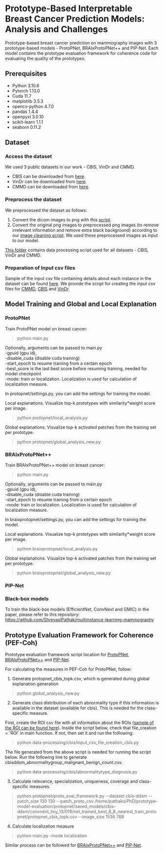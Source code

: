 # Prototype-Based Interpretable Breast Cancer Prediction Models: Analysis and Challenges

Prototype-based breast cancer prediction on mammography images with 3 prototype-based models - ProtoPNet, BRAIxProtoPNet++ and PIP-Net.
Each model contains the prototype evaluation framework for coherence code for evaluating the quality of the prototypes.

## Prerequisites
- Python 3.10.6
- Pytorch 1.13.0
- Cuda 11.7
- matplotlib 3.5.3
- opencv-python 4.7.0
- pandas 1.4.4
- openpyxl 3.0.10
- scikit-learn 1.1.1
- seaborn 0.11.2

## Dataset

### Access the dataset

We used 3 public datasets in our work - CBIS, VinDr and CMMD.

- CBIS can be downloaded from [here](https://wiki.cancerimagingarchive.net/pages/viewpage.action?pageId=22516629).
- VinDr can be downloaded from [here](https://vindr.ai/datasets/mammo).
- CMMD can be downloaded from [here](https://www.cancerimagingarchive.net/collection/cmmd/).

### Preprocess the dataset

We preprocessed the dataset as follows:

1. Convert the dicom images to png with this [script](data-processing/cmmd/dicom_to_png.py). <br/>
2. Convert the original png images to preprocessed png images (to remove irrelevant information and remove extra black background) according to our [image cleaning script](data-processing/cmmd/image_cleaning.py). We used these preprocessed images as input to our model.

[This folder](data-processing) contains data processing script used for all datasets - CBIS, VinDr and CMMD. 

### Preparation of Input csv files

Sample of the input csv file containing details about each instance in the dataset can be found [here](sample-input-csv-file).
We provide the script for creating the input csv files for [CMMD](data-processing/cmmd/utilities.py), [CBIS](data-processing/cbis/input_csv_file_creation_cbis.py) and [VinDr](data-processing/vindr/utilities.py).  

## Model Training and Global and Local Explanation

### ProtoPNet

Train ProtoPNet model on breast cancer:
> python main.py

Optionally, arguments can be passed to main.py <br/>
-gpuid (gpu id), <br/>
-disable_cuda (disable cuda training) <br/>
-start_epoch to resume training from a certain epoch <br/>
-best_score is the last best score before resuming training, needed for model checkpoint <br/>
-mode: train or localization. Localization is used for calculation of localization measure.

In protopnet/settings.py, you can add the settings for training the model.

Local explanations. Visualize top-k prototypes with similarity*weight score per image. 
> python protopnet/local_analysis.py

Global explanations. Visualize top-k activated patches from the training set per prototype.
> python protopnet/global_analysis_new.py

### BRAIxProtoPNet++
Train BRAIxProtoPNet++ model on breast cancer:
> python main.py

Optionally, arguments can be passed to main.py <br/>
-gpuid (gpu id), <br/>
-disable_cuda (disable cuda training) <br/>
-start_epoch to resume training from a certain epoch <br/>
-mode: train or localization. Localization is used for calculation of localization measure.

In braixprotopnet/settings.py, you can add the settings for training the model.

Local explanations. Visualize top-k prototypes with similarity*weight score per image. 
> python braixprotopnet/local_analysis.py

Global explanations. Visualize top-k activated patches from the training set per prototype.
> python braixprotopnet/global_analysis_new.py


### PIP-Net

### Black-box models

To train the black-box models (EfficientNet, ConvNext and GMIC) in the paper, please refer to this repository: https://github.com/ShreyasiPathak/multiinstance-learning-mammography

## Prototype Evaluation Framework for Coherence (PEF-Coh)
Prototype evaluation framework script location for [ProtoPNet](protopnet/proto_eval_framework.py), [BRAIxProtoPNet++](braixprotopnet/proto_eval_framework.py) and [PIP-Net](pipnet/src/util/proto_eval_framework.py).

For calculating the measures in PEF-Coh for ProtoPNet, follow:

1. Generate protopnet_cbis_topk.csv, which is generated during global explanation generation
> python global_analysis_new.py

2. Generate class distribution of each abnormality type if this information is available in the dataset (available for cbis). This is needed for the class-specific measure.

First, create the ROI csv file with all information about the ROIs ([sample of the ROI can be found here](sample-input-csv-file/cbis/MG_training_files_cbis-ddsm_roi_groundtruth.csv)). Inside the script below, check that file_creation = 'ROI' in main function. If not, then set it and run the folllowing:
> python data-processing/cbis/input_csv_file_creation_cbis.py

The file generated from the above script is needed for running the script below. Run the following line to generate cbisddsm_abnormalitygroup_malignant_benign_count.csv.
> python data-processing/cbis/abnormalitytype_diagnosis.py

3. Calculate relevance, specialization, uniqueness, coverage and class-specific measures.
> python protopnet/proto_eval_framework.py --dataset cbis-ddsm --patch_size 130 130 --patch_proto_csv /home/pathaks/PhD/prototype-model-evaluation/protopnet/saved_models/cbis-ddsm/convnext_tiny_13/019/net_trained_best_8_8_nearest_train_protopnet/protopnet_cbis_topk.csv --image_size 1536 768

4. Calculate localization measure
> python main.py -mode localization

Similar process can be followed for [BRAIxProtoPNet++](braixprotopnet/proto_eval_framework.py) and [PIP-Net](pipnet/src/util/proto_eval_framework.py).
